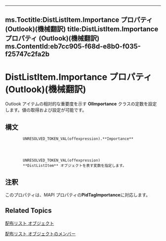 

---
ms.Toctitle:DistListItem.Importance プロパティ (Outlook)(機械翻訳)
title:DistListItem.Importance プロパティ (Outlook)(機械翻訳)
ms.ContentId:eb7cc905-f68d-e8b0-f035-f25747c2fa2b
---
# DistListItem.Importance プロパティ (Outlook)(機械翻訳)




Outlook アイテムの相対的な重要度を示す **OlImportance** クラスの定数を設定します。値の取得および設定が可能です。

## 構文

            UNRESOLVED_TOKEN_VAL(offexpression).**Importance**




            UNRESOLVED_TOKEN_VAL(offexpression)
            **DistListItem** オブジェクトを表す変数を指定します。



## 注釈
このプロパティは、MAPI プロパティの**PidTagImportance**に対応します。



## Related Topics

[配布リスト オブジェクト](027c3986-abff-d9b1-ecc2-26d60805e952.md)

[配布リスト オブジェクトのメンバー](3ba4af84-ce84-61d9-1bc9-fab41bf6f125.md)





